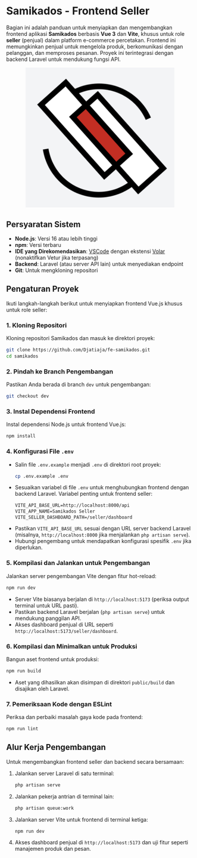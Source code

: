 # Samikados - Frontend Seller

Bagian ini adalah panduan untuk menyiapkan dan mengembangkan frontend aplikasi **Samikados** berbasis **Vue 3** dan **Vite**, khusus untuk role **seller** (penjual) dalam platform e-commerce percetakan. Frontend ini memungkinkan penjual untuk mengelola produk, berkomunikasi dengan pelanggan, dan memproses pesanan. Proyek ini terintegrasi dengan backend Laravel untuk mendukung fungsi API.

<div align="center"><img src="./public/image/samikados-icon.png" width="400" alt="Samikados Logo"></div>

## Persyaratan Sistem

- **Node.js**: Versi 16 atau lebih tinggi
- **npm**: Versi terbaru
- **IDE yang Direkomendasikan**: [VSCode](https://code.visualstudio.com/) dengan ekstensi [Volar](https://marketplace.visualstudio.com/items?itemName=Vue.volar) (nonaktifkan Vetur jika terpasang)
- **Backend**: Laravel (atau server API lain) untuk menyediakan endpoint
- **Git**: Untuk mengkloning repositori

## Pengaturan Proyek

Ikuti langkah-langkah berikut untuk menyiapkan frontend Vue.js khusus untuk role seller:

### 1. Kloning Repositori
Kloning repositori Samikados dan masuk ke direktori proyek:
```bash
git clone https://github.com/Djatiaja/fe-samikados.git
cd samikados
```

### 2. Pindah ke Branch Pengembangan
Pastikan Anda berada di branch `dev` untuk pengembangan:
```bash
git checkout dev
```

### 3. Instal Dependensi Frontend
Instal dependensi Node.js untuk frontend Vue.js:
```bash
npm install
```

### 4. Konfigurasi File `.env`
- Salin file `.env.example` menjadi `.env` di direktori root proyek:
  ```bash
  cp .env.example .env
  ```
- Sesuaikan variabel di file `.env` untuk menghubungkan frontend dengan backend Laravel. Variabel penting untuk frontend seller:
  ```
  VITE_API_BASE_URL=http://localhost:8000/api
  VITE_APP_NAME=Samikados Seller
  VITE_SELLER_DASHBOARD_PATH=/seller/dashboard
  ```
- Pastikan `VITE_API_BASE_URL` sesuai dengan URL server backend Laravel (misalnya, `http://localhost:8000` jika menjalankan `php artisan serve`).
- Hubungi pengembang untuk mendapatkan konfigurasi spesifik `.env` jika diperlukan.

### 5. Kompilasi dan Jalankan untuk Pengembangan
Jalankan server pengembangan Vite dengan fitur hot-reload:
```bash
npm run dev
```
- Server Vite biasanya berjalan di `http://localhost:5173` (periksa output terminal untuk URL pasti).
- Pastikan backend Laravel berjalan (`php artisan serve`) untuk mendukung panggilan API.
- Akses dashboard penjual di URL seperti `http://localhost:5173/seller/dashboard`.

### 6. Kompilasi dan Minimalkan untuk Produksi
Bangun aset frontend untuk produksi:
```bash
npm run build
```
- Aset yang dihasilkan akan disimpan di direktori `public/build` dan disajikan oleh Laravel.

### 7. Pemeriksaan Kode dengan ESLint
Periksa dan perbaiki masalah gaya kode pada frontend:
```bash
npm run lint
```

## Alur Kerja Pengembangan

Untuk mengembangkan frontend seller dan backend secara bersamaan:
1. Jalankan server Laravel di satu terminal:
   ```bash
   php artisan serve
   ```
2. Jalankan pekerja antrian di terminal lain:
   ```bash
   php artisan queue:work
   ```
3. Jalankan server Vite untuk frontend di terminal ketiga:
   ```bash
   npm run dev
   ```
4. Akses dashboard penjual di `http://localhost:5173` dan uji fitur seperti manajemen produk dan pesan.
